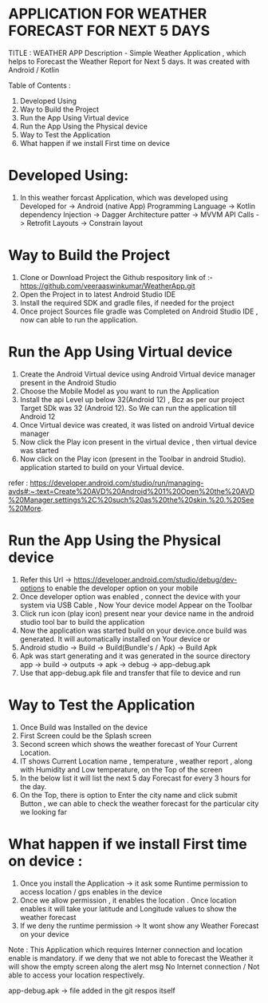 
APPLICATION FOR WEATHER FORECAST FOR NEXT 5 DAYS
================================================

TITLE : WEATHER APP
Description - Simple Weather Application , which helps to Forecast the Weather Report for Next 5 days. It was created with Android / Kotlin

Table of Contents :
1. Developed Using
2. Way to Build the Project 
3. Run the App Using Virtual device 
4. Run the App Using the Physical device
5. Way to Test the Application 
6. What happen if we install First time on device

Developed Using:
===============
1. In this weather forcast Application, which was developed using 
        Developed for -> Android (native App)
        Programming Language -> Kotlin
        dependency Injection -> Dagger
        Architecture patter -> MVVM
        API Calls -> Retrofit
        Layouts -> Constrain layout

Way to Build the Project 
======================
1. Clone or Download Project the Github respository link of :- https://github.com/veeraaswinkumar/WeatherApp.git
2. Open the Project in to latest Android Studio IDE 
3. Install the required SDK and gradle files, if needed for the project
4. Once project Sources file gradle was Completed on Android Studio IDE , now can able to run the application.

Run the App Using Virtual device 
================================
1. Create the Android Virtual device using Android Virtual device manager present in the Android Studio
2. Choose the Mobile Model as you want to run the Application
3. Install the api Level up below 32(Android 12) , Bcz as per our project Target SDk was 32 (Android 12). So We can run the application
till Android 12
4. Once Virtual device was created, it was listed on android Virtual device manager 
5. Now click the Play icon present in the virtual device , then virtual device was started
6. Now click on the Play icon (present in the Toolbar in android Studio). application started to build on your Virtual device.

refer : https://developer.android.com/studio/run/managing-avds#:~:text=Create%20AVD%20Android%201%20Open%20the%20AVD%20Manager,settings%2C%20such%20as%20the%20skin.%20.%20See%20More.

Run the App Using the Physical device 
=====================================
1. Refer this Url -> https://developer.android.com/studio/debug/dev-options to enable the developer option on your mobile
2. Once developer option was enabled , connect the device with your system via USB Cable , Now Your device model Appear on the Toolbar
3. Click run icon (play icon) present near your device name in the android studio tool bar to build the application
4. Now the application was started build on your device.once build was generated. It will automatically installed on Your device
                                        or
 1. Android studio -> Build -> Build(Bundle's / Apk) -> Build Apk 
 2. Apk was start generating and it was generated in the source directory 
        app -> build -> outputs -> apk -> debug -> app-debug.apk
 3. Use that app-debug.apk file and transfer that file to device and run

Way to Test the Application 
===========================
1. Once Build was Installed on the device
2. First Screen could be the Splash screen 
3. Second screen which shows the weather forecast of Your Current Location.
4. IT shows Current Location name , temperature , weather report , along with Humidity and Low temperature, on the Top of the screen
5. In the below list it will list the next 5 day Forecast for every 3 hours for the day.
6. On the Top, there is option to Enter the city name and click submit Button , we can able to check the weather forecast for the particular city we looking far
 
What happen if we install First time on device : 
==============================================
1. Once you install the Application -> it ask some Runtime permission to access location / gps enables in the device
2. Once we allow permission , it enables the location . Once location enables it will take your latitude and Longitude values to show the weather forecast
3. If we deny the runtime permission -> It wont show any Weather Forecast on your device

Note : This Application which requires Interner connection and location enable is mandatory. if we deny that we not able to forecast the Weather
it will show the empty screen along the alert msg No Internet connection / Not able to access your location respectively.

app-debug.apk -> file added in the git respos itself




